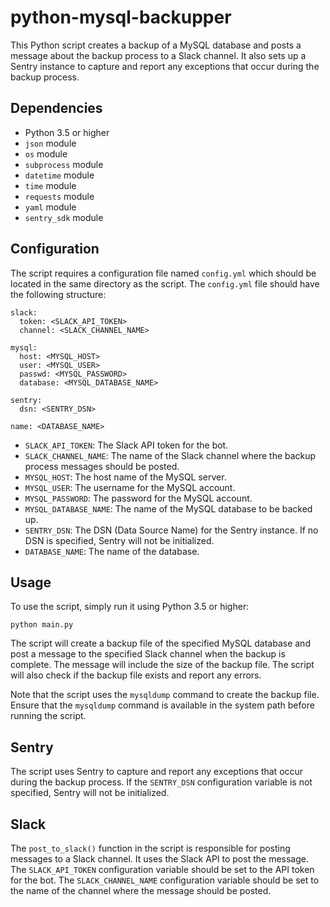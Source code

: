 # python-mysql-backupper

This Python script creates a backup of a MySQL database and posts a message about the backup process to a Slack channel. It also sets up a Sentry instance to capture and report any exceptions that occur during the backup process.

## Dependencies
* Python 3.5 or higher
* `json` module
* `os` module
* `subprocess` module
* `datetime` module
* `time` module
* `requests` module
* `yaml` module
* `sentry_sdk` module

## Configuration

The script requires a configuration file named `config.yml` which should be located in the same directory as the script. The `config.yml` file should have the following structure:
```
slack:
  token: <SLACK_API_TOKEN>
  channel: <SLACK_CHANNEL_NAME>

mysql:
  host: <MYSQL_HOST>
  user: <MYSQL_USER>
  passwd: <MYSQL_PASSWORD>
  database: <MYSQL_DATABASE_NAME>

sentry:
  dsn: <SENTRY_DSN>

name: <DATABASE_NAME>
```

* `SLACK_API_TOKEN`: The Slack API token for the bot.
* `SLACK_CHANNEL_NAME`: The name of the Slack channel where the backup process messages should be posted.
* `MYSQL_HOST`: The host name of the MySQL server.
* `MYSQL_USER`: The username for the MySQL account.
* `MYSQL_PASSWORD`: The password for the MySQL account.
* `MYSQL_DATABASE_NAME`: The name of the MySQL database to be backed up.
* `SENTRY_DSN`: The DSN (Data Source Name) for the Sentry instance. If no DSN is specified, Sentry will not be initialized.
* `DATABASE_NAME`: The name of the database.

## Usage

To use the script, simply run it using Python 3.5 or higher:
```
python main.py
```

The script will create a backup file of the specified MySQL database and post a message to the specified Slack channel when the backup is complete. The message will include the size of the backup file. The script will also check if the backup file exists and report any errors.

Note that the script uses the `mysqldump` command to create the backup file. Ensure that the `mysqldump` command is available in the system path before running the script.

## Sentry

The script uses Sentry to capture and report any exceptions that occur during the backup process. If the `SENTRY_DSN` configuration variable is not specified, Sentry will not be initialized.

## Slack

The `post_to_slack()` function in the script is responsible for posting messages to a Slack channel. It uses the Slack API to post the message. The `SLACK_API_TOKEN` configuration variable should be set to the API token for the bot. The `SLACK_CHANNEL_NAME` configuration variable should be set to the name of the channel where the message should be posted.
